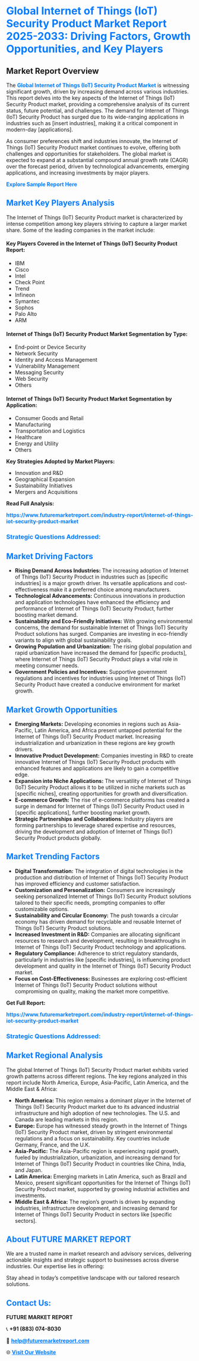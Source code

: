 <h1 style="color: #007BFF;">Global Internet of Things (IoT) Security Product Market Report 2025-2033: Driving Factors, Growth Opportunities, and Key Players</h1>

<section id="overview">
<h2>Market Report Overview</h2>
<p>The <a href="https://www.futuremarketreport.com/industry-report/internet-of-things-iot-security-product-market" style="color: #007BFF; text-decoration: none;"><strong>Global Internet of Things (IoT) Security Product Market</strong></a> is witnessing significant growth, driven by increasing demand across various industries. This report delves into the key aspects of the Internet of Things (IoT) Security Product market, providing a comprehensive analysis of its current status, future potential, and challenges. The demand for Internet of Things (IoT) Security Product has surged due to its wide-ranging applications in industries such as [insert industries], making it a critical component in modern-day [applications].</p>
<p>As consumer preferences shift and industries innovate, the Internet of Things (IoT) Security Product market continues to evolve, offering both challenges and opportunities for stakeholders. The global market is expected to expand at a substantial compound annual growth rate (CAGR) over the forecast period, driven by technological advancements, emerging applications, and increasing investments by major players.</p>
</section>

<section id="overview">
<p><a href="https://www.futuremarketreport.com/request-sample/reportId=54404" style="color: #007BFF; text-decoration: none;"><strong>Explore Sample Report Here</strong></a></p>
</section>

<section id="key-players">
<h2 style="color: #007BFF;">Market Key Players Analysis</h2>
<p>The Internet of Things (IoT) Security Product market is characterized by intense competition among key players striving to capture a larger market share. Some of the leading companies in the market include:</p>
<h4>Key Players Covered in the Internet of Things (IoT) Security Product Report:</h4>
<ul><li>IBM</li><li>Cisco</li><li>Intel</li><li>Check Point</li><li>Trend</li><li>Infineon</li><li>Symantec</li><li>Sophos</li><li>Palo Alto</li><li>ARM</li></ul>
<h4>Internet of Things (IoT) Security Product Market Segmentation by Type:</h4>
<ul><li>End-point or Device Security</li><li>Network Security</li><li>Identity and Access Management</li><li>Vulnerability Management</li><li>Messaging Security</li><li>Web Security</li><li>Others</li></ul>

<h4>Internet of Things (IoT) Security Product Market Segmentation by Application:</h4>
<ul><li>Consumer Goods and Retail</li><li>Manufacturing</li><li>Transportation and Logistics</li><li>Healthcare</li><li>Energy and Utility</li><li>Others</li></ul>
<p><strong>Key Strategies Adopted by Market Players:</strong></p>
<ul>
<li>Innovation and R&D</li>
<li>Geographical Expansion</li>
<li>Sustainability Initiatives</li>
<li>Mergers and Acquisitions</li>
</ul>
</section>

<section>
<p><strong>Read Full Analysis: </strong></p><a href="https://www.futuremarketreport.com/industry-report/internet-of-things-iot-security-product-market" style="color: #007BFF; text-decoration: none;"><strong>https://www.futuremarketreport.com/industry-report/internet-of-things-iot-security-product-market</strong></a>
<h3 style="color: #007BFF;">Strategic Questions Addressed:</h3>
</section>

<section id="driving-factors">
<h2 style="color: #007BFF;">Market Driving Factors</h2>
<ul>
<li><strong>Rising Demand Across Industries:</strong> The increasing adoption of Internet of Things (IoT) Security Product in industries such as [specific industries] is a major growth driver. Its versatile applications and cost-effectiveness make it a preferred choice among manufacturers.</li>
<li><strong>Technological Advancements:</strong> Continuous innovations in production and application technologies have enhanced the efficiency and performance of Internet of Things (IoT) Security Product, further boosting market demand.</li>
<li><strong>Sustainability and Eco-Friendly Initiatives:</strong> With growing environmental concerns, the demand for sustainable Internet of Things (IoT) Security Product solutions has surged. Companies are investing in eco-friendly variants to align with global sustainability goals.</li>
<li><strong>Growing Population and Urbanization:</strong> The rising global population and rapid urbanization have increased the demand for [specific products], where Internet of Things (IoT) Security Product plays a vital role in meeting consumer needs.</li>
<li><strong>Government Policies and Incentives:</strong> Supportive government regulations and incentives for industries using Internet of Things (IoT) Security Product have created a conducive environment for market growth.</li>
</ul>
</section>

<section id="growth-opportunities">
<h2 style="color: #007BFF;">Market Growth Opportunities</h2>
<ul>
<li><strong>Emerging Markets:</strong> Developing economies in regions such as Asia-Pacific, Latin America, and Africa present untapped potential for the Internet of Things (IoT) Security Product market. Increasing industrialization and urbanization in these regions are key growth drivers.</li>
<li><strong>Innovative Product Development:</strong> Companies investing in R&D to create innovative Internet of Things (IoT) Security Product products with enhanced features and applications are likely to gain a competitive edge.</li>
<li><strong>Expansion into Niche Applications:</strong> The versatility of Internet of Things (IoT) Security Product allows it to be utilized in niche markets such as [specific niches], creating opportunities for growth and diversification.</li>
<li><strong>E-commerce Growth:</strong> The rise of e-commerce platforms has created a surge in demand for Internet of Things (IoT) Security Product used in [specific applications], further boosting market growth.</li>
<li><strong>Strategic Partnerships and Collaborations:</strong> Industry players are forming partnerships to leverage shared expertise and resources, driving the development and adoption of Internet of Things (IoT) Security Product products globally.</li>
</ul>
</section>

<section id="trending-factors">
<h2 style="color: #007BFF;">Market Trending Factors</h2>
<ul>
<li><strong>Digital Transformation:</strong> The integration of digital technologies in the production and distribution of Internet of Things (IoT) Security Product has improved efficiency and customer satisfaction.</li>
<li><strong>Customization and Personalization:</strong> Consumers are increasingly seeking personalized Internet of Things (IoT) Security Product solutions tailored to their specific needs, prompting companies to offer customizable options.</li>
<li><strong>Sustainability and Circular Economy:</strong> The push towards a circular economy has driven demand for recyclable and reusable Internet of Things (IoT) Security Product solutions.</li>
<li><strong>Increased Investment in R&D:</strong> Companies are allocating significant resources to research and development, resulting in breakthroughs in Internet of Things (IoT) Security Product technology and applications.</li>
<li><strong>Regulatory Compliance:</strong> Adherence to strict regulatory standards, particularly in industries like [specific industries], is influencing product development and quality in the Internet of Things (IoT) Security Product market.</li>
<li><strong>Focus on Cost-Effectiveness:</strong> Businesses are exploring cost-efficient Internet of Things (IoT) Security Product solutions without compromising on quality, making the market more competitive.</li>
</ul>
</section>

<section>
<p><strong>Get Full Report: </strong></p><a href="https://www.futuremarketreport.com/industry-report/internet-of-things-iot-security-product-market" style="color: #007BFF; text-decoration: none;"><strong>https://www.futuremarketreport.com/industry-report/internet-of-things-iot-security-product-market</strong></a>
<h3 style="color: #007BFF;">Strategic Questions Addressed:</h3>
</section>


<section id="regional-analysis">
<h2 style="color: #007BFF;">Market Regional Analysis</h2>
<p>The global Internet of Things (IoT) Security Product market exhibits varied growth patterns across different regions. The key regions analyzed in this report include North America, Europe, Asia-Pacific, Latin America, and the Middle East & Africa:</p>
<ul>
<li><strong>North America:</strong> This region remains a dominant player in the Internet of Things (IoT) Security Product market due to its advanced industrial infrastructure and high adoption of new technologies. The U.S. and Canada are leading markets in this region.</li>
<li><strong>Europe:</strong> Europe has witnessed steady growth in the Internet of Things (IoT) Security Product market, driven by stringent environmental regulations and a focus on sustainability. Key countries include Germany, France, and the U.K.</li>
<li><strong>Asia-Pacific:</strong> The Asia-Pacific region is experiencing rapid growth, fueled by industrialization, urbanization, and increasing demand for Internet of Things (IoT) Security Product in countries like China, India, and Japan.</li>
<li><strong>Latin America:</strong> Emerging markets in Latin America, such as Brazil and Mexico, present significant opportunities for the Internet of Things (IoT) Security Product market, supported by growing industrial activities and investments.</li>
<li><strong>Middle East & Africa:</strong> The region’s growth is driven by expanding industries, infrastructure development, and increasing demand for Internet of Things (IoT) Security Product in sectors like [specific sectors].</li>
</ul>
</section>

<footer>
<h2 style="color: #007BFF;">About FUTURE MARKET REPORT</h2>
<p>We are a trusted name in market research and advisory services, delivering actionable insights and strategic support to businesses across diverse industries. Our expertise lies in offering:</p>

<p>Stay ahead in today’s competitive landscape with our tailored research solutions.</p>

<h2 style="color: #007BFF;">Contact Us:</h2>
<p><strong>FUTURE MARKET REPORT</strong></p>
<p>📞 <strong>+91 (883) 074-8030</strong></p>
<p>📧 <strong><a href="mailto:help@futuremarketreport.com" style="color: #007BFF;">help@futuremarketreport.com</a></strong></p>
<p>🌐 <strong><a href="https://www.futuremarketreport.com/" style="color: #007BFF;">Visit Our Website</a></strong></p>
</footer>